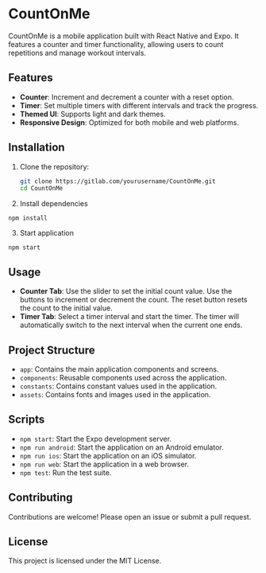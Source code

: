 # CountOnMe

CountOnMe is a mobile application built with React Native and Expo. It features a counter and timer functionality, allowing users to count repetitions and manage workout intervals.

## Features

- **Counter**: Increment and decrement a counter with a reset option.
- **Timer**: Set multiple timers with different intervals and track the progress.
- **Themed UI**: Supports light and dark themes.
- **Responsive Design**: Optimized for both mobile and web platforms.

## Installation

1. Clone the repository:
   ```sh
   git clone https://gitlab.com/yourusername/CountOnMe.git
   cd CountOnMe

2. Install dependencies
```
npm install
```

3. Start application
```
npm start
```

## Usage

- **Counter Tab**: Use the slider to set the initial count value. Use the buttons to increment or decrement the count. The reset button resets the count to the initial value.
- **Timer Tab**: Select a timer interval and start the timer. The timer will automatically switch to the next interval when the current one ends.

## Project Structure

- `app`: Contains the main application components and screens.
- `components`: Reusable components used across the application.
- `constants`: Contains constant values used in the application.
- `assets`: Contains fonts and images used in the application.

## Scripts

- `npm start`: Start the Expo development server.
- `npm run android`: Start the application on an Android emulator.
- `npm run ios`: Start the application on an iOS simulator.
- `npm run web`: Start the application in a web browser.
- `npm test`: Run the test suite.

## Contributing

Contributions are welcome! Please open an issue or submit a pull request.

## License

This project is licensed under the MIT License.